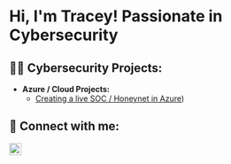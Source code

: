 <h1>Hi, I'm Tracey! Passionate in Cybersecurity</h1>

<h2>👨‍💻 Cybersecurity Projects:</h2>

- <b>Azure / Cloud Projects:</b>
  - [Creating a live SOC / Honeynet in Azure](https://github.com/Trabucks0/AZURE-SOC))


<h2> 🤳 Connect with me:</h2>

[<img align="left" alt="JoshMadakor | LinkedIn" width="22px" src="https://cdn.jsdelivr.net/npm/simple-icons@v3/icons/linkedin.svg" />][linkedin]

[linkedin]: https://www.linkedin.com/in/tracey-moore-b67630233/
